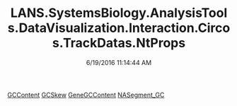﻿---
title: LANS.SystemsBiology.AnalysisTools.DataVisualization.Interaction.Circos.TrackDatas.NtProps
date: 6/19/2016 11:14:44 AM
---

[GCContent](T-LANS.SystemsBiology.AnalysisTools.DataVisualization.Interaction.Circos.TrackDatas.NtProps.GCContent.html)
[GCSkew](T-LANS.SystemsBiology.AnalysisTools.DataVisualization.Interaction.Circos.TrackDatas.NtProps.GCSkew.html)
[GeneGCContent](T-LANS.SystemsBiology.AnalysisTools.DataVisualization.Interaction.Circos.TrackDatas.NtProps.GeneGCContent.html)
[NASegment_GC](T-LANS.SystemsBiology.AnalysisTools.DataVisualization.Interaction.Circos.TrackDatas.NtProps.NASegment_GC.html)
